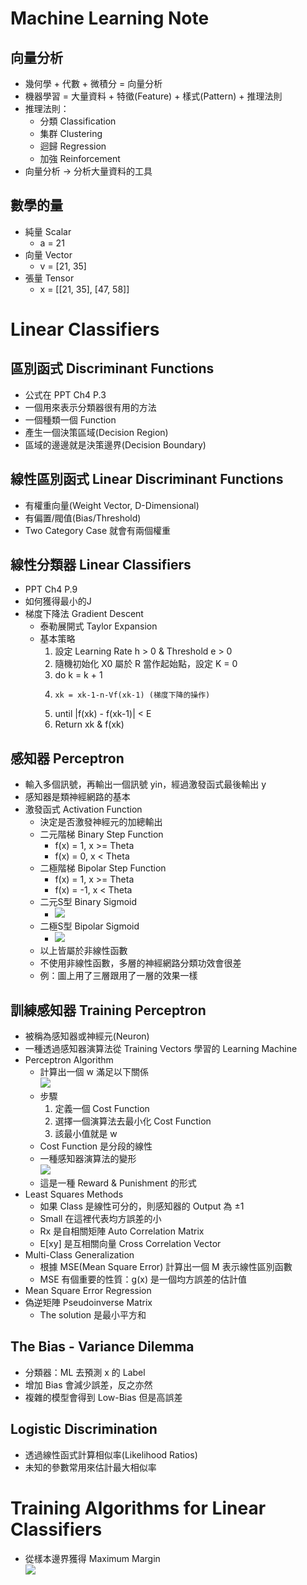 # Machine Learning Note

## 向量分析
+ 幾何學 + 代數 + 微積分 = 向量分析
+ 機器學習 = 大量資料 + 特徵(Feature) + 樣式(Pattern) + 推理法則
+ 推理法則：
	+ 分類 Classification
	+ 集群 Clustering
	+ 迴歸 Regression
	+ 加強 Reinforcement
+ 向量分析 -> 分析大量資料的工具

## 數學的量
+ 純量 Scalar
	+ a = 21
+ 向量 Vector
	+ v = [21, 35]
+ 張量 Tensor
	+ x = [[21, 35], [47, 58]]

# Linear Classifiers

## 區別函式 Discriminant Functions
+ 公式在 PPT Ch4 P.3
+ 一個用來表示分類器很有用的方法
+ 一個種類一個 Function
+ 產生一個決策區域(Decision Region)
+ 區域的邊邊就是決策邊界(Decision Boundary)

## 線性區別函式 Linear Discriminant Functions
+ 有權重向量(Weight Vector, D-Dimensional)
+ 有偏置/閥值(Bias/Threshold)
+ Two Category Case 就會有兩個權重

## 線性分類器 Linear Classifiers
+ PPT Ch4 P.9
+ 如何獲得最小的J
+ 梯度下降法 Gradient Descent
	+ 泰勒展開式 Taylor Expansion
	+ 基本策略
		1. 設定 Learning Rate h > 0 & Threshold e > 0
		2. 隨機初始化 X0 屬於 R 當作起始點，設定 K = 0
		3. do k = k + 1
		3.     xk = xk-1-n-Vf(xk-1) (梯度下降的操作)
		4. until |f(xk) - f(xk-1)| < E
		5. Return xk & f(xk)

## 感知器 Perceptron
+ 輸入多個訊號，再輸出一個訊號 yin，經過激發函式最後輸出 y
+ 感知器是類神經網路的基本
+ 激發函式 Activation Function
	+ 決定是否激發神經元的加總輸出
	+ 二元階梯 Binary Step Function
		+ f(x) =  1, x >= Theta
		+ f(x) =  0, x <  Theta
	+ 二極階梯 Bipolar Step Function
		+ f(x) =  1, x >= Theta
		+ f(x) = -1, x <  Theta
	+ 二元S型 Binary Sigmoid
		+ ![](https://i.imgur.com/kEZGTAx.png)
	+ 二極S型 Bipolar Sigmoid
		+ ![](https://i.imgur.com/qm30Zeh.png)
	+ 以上皆屬於非線性函數
	+ 不使用非線性函數，多層的神經網路分類功效會很差
	+ 例：圖上用了三層跟用了一層的效果一樣

## 訓練感知器 Training Perceptron
+ 被稱為感知器或神經元(Neuron)
+ 一種透過感知器演算法從 Training Vectors 學習的 Learning Machine
+ Perceptron Algorithm
	+ 計算出一個 w 滿足以下關係  
		![](https://i.imgur.com/xGSxtr7.png)
	+ 步驟
		1. 定義一個 Cost Function
		2. 選擇一個演算法去最小化 Cost Function
		3. 該最小值就是 w
	+ Cost Function 是分段的線性
	+ 一種感知器演算法的變形  
		![](blob:https://imgur.com/a2db3989-731f-4fe1-ab5d-96c7368389dd)
	+ 這是一種 Reward & Punishment 的形式
+ Least Squares Methods
	+ 如果 Class 是線性可分的，則感知器的 Output 為 ±1
	+ Small 在這裡代表均方誤差的小
	+ Rx 是自相關矩陣 Auto Correlation Matrix
	+ E[xy] 是互相關向量 Cross Correlation Vector
+ Multi-Class Generalization
	+ 根據 MSE(Mean Square Error) 計算出一個 M 表示線性區別函數
	+ MSE 有個重要的性質：g(x) 是一個均方誤差的估計值
+ Mean Square Error Regression
+ 偽逆矩陣 Pseudoinverse Matrix
	+ The solution 是最小平方和

## The Bias - Variance Dilemma
+ 分類器：ML 去預測 x 的 Label
+ 增加 Bias 會減少誤差，反之亦然
+ 複雜的模型會得到 Low-Bias 但是高誤差

## Logistic Discrimination
+ 透過線性函式計算相似率(Likelihood Ratios)
+ 未知的參數常用來估計最大相似率

# Training Algorithms for Linear Classifiers
+ 從樣本邊界獲得 Maximum Margin  
![](https://i.imgur.com/ruVJvvy.png)